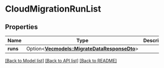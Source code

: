 # CloudMigrationRunList

## Properties

Name | Type | Description | Notes
------------ | ------------- | ------------- | -------------
**runs** | Option<[**Vec<models::MigrateDataResponseDto>**](MigrateDataResponseDTO.md)> |  | [optional]

[[Back to Model list]](../README.md#documentation-for-models) [[Back to API list]](../README.md#documentation-for-api-endpoints) [[Back to README]](../README.md)


